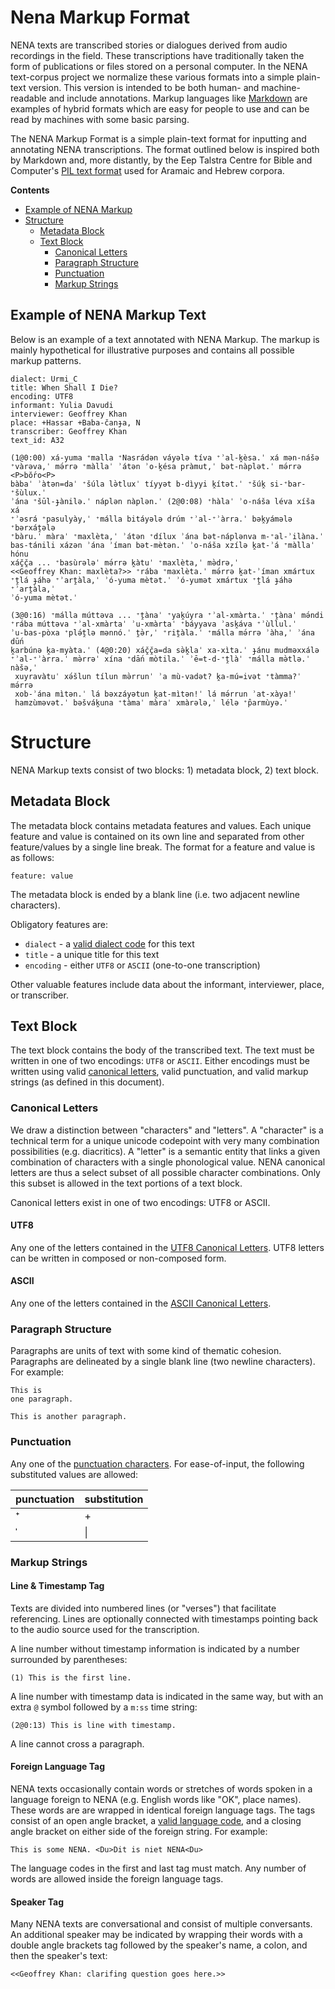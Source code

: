 # Nena Markup Format

NENA texts are transcribed stories or dialogues derived from audio recordings in 
the field. These transcriptions have traditionally taken the form of publications 
or files stored on a personal computer. In the NENA text-corpus project we normalize 
these various formats into a simple plain-text version. This version is intended 
to be both human- and machine-readable and include annotations. Markup languages 
like [Markdown](https://daringfireball.net/projects/markdown/syntax) are examples
of hybrid formats which are easy for people to use and can be read by machines 
with some basic parsing. 

The NENA Markup Format is a simple plain-text format for inputting and annotating
NENA transcriptions. The format outlined below is inspired both by Markdown and, 
more distantly, by the Eep Talstra Centre for Bible and Computer's 
[PIL text format](https://github.com/ETCBC/data_creation/blob/master/documentation/pil_format.pdf)
used for Aramaic and Hebrew corpora.

**Contents**

* [Example of NENA Markup](#Example-of-NENA-Markup-Text)
* [Structure](#Structure)
  * [Metadata Block](#Metadata-block)
  * [Text Block](#text-block)
    * [Canonical Letters](#Canonical-letters)
    * [Paragraph Structure](#Paragraph-structure)
    * [Punctuation](#Punctuation)
    * [Markup Strings](#Markup-strings)

## Example of NENA Markup Text

Below is an example of a text annotated with NENA Markup. The markup is mainly 
hypothetical for illustrative purposes and contains all possible markup patterns.

```
dialect: Urmi_C
title: When Shall I Die?
encoding: UTF8
informant: Yulia Davudi
interviewer: Geoffrey Khan
place: +Hassar +Baba-čanɟa, N
transcriber: Geoffrey Khan
text_id: A32 

(1@0:00) xá-yuma ⁺malla ⁺Nasrádən váyələ tíva ⁺ʾal-k̭èsa.ˈ xá mən-nášə 
⁺vàrəva,ˈ mə́rrə ⁺màllaˈ ʾátən ʾo-k̭ésa pràmut,ˈ bət-nàplət.ˈ mə́rrə <P>bŏ́ro<P> 
bàbaˈ ʾàtən=daˈ ⁺šúla lə̀tluxˈ tíyyət b-dìyyi k̭ítət.ˈ ⁺šúk̭ si-⁺bar-⁺šùlux.ˈ 
ʾána ⁺šūl-ɟànilə.ˈ náplən nàplən.ˈ (2@0:08) ⁺hàlaˈ ʾo-náša léva xíša xá 
⁺ʾəsrá ⁺pasulyày,ˈ ⁺málla bitáyələ drúm ⁺ʾal-⁺ʾàrra.ˈ bək̭yámələ ⁺bərxáṱələ 
⁺bàru.ˈ màraˈ ⁺maxlèta,ˈ ʾátən ⁺dílux ʾána bət-náplənva m-⁺al-ʾilàna.ˈ 
bas-tánili xázən ʾána ʾíman bət-mètən.ˈ ʾo-náša xzílə k̭at-ʾá ⁺màllaˈ hónu 
xáč̭č̭a ... ⁺basùrələˈ mə́rrə k̭àtuˈ ⁺maxlèta,ˈ mə̀drə,ˈ 
<<Geoffrey Khan: maxlèta?>> ⁺rába ⁺maxlèta.ˈ mə́rrə k̭at-ʾíman xmártux 
⁺ṱlá ɟáhə ⁺ʾarṱàla,ˈ ʾó-yuma mètət.ˈ ʾó-yumət xmártux ⁺ṱlá ɟáhə ⁺ʾarṱàla,ˈ 
ʾó-yuma mètət.ˈ 

(3@0:16) ⁺málla múttəva ... ⁺ṱànaˈ ⁺yak̭úyra ⁺ʾal-xmàrta.ˈ ⁺ṱànaˈ mə́ndi 
⁺rába múttəva ⁺ʾal-xmàrtaˈ ʾu-xmàrtaˈ ⁺báyyava ʾask̭áva ⁺ʾùllul.ˈ
ʾu-bas-pòxa ⁺plə́ṱlə mənnó.ˈ ṱə̀r,ˈ ⁺riṱàla.ˈ ⁺málla mə́rrə ʾàha,ˈ ʾána dū́n
k̭arbúnə k̭a-myàta.ˈ (4@0:20) xáč̭č̭a=da sə̀k̭laˈ xa-xìta.ˈ ɟánu mudməxxálə
⁺ʾal-⁺ʾàrra.ˈ mə̀rrəˈ xína ⁺dā́n mòtila.ˈ ʾē=t-d-⁺ṱlàˈ ⁺málla mə̀tlə.ˈ nàšə,ˈ
 xuyravàtuˈ xə́šlun tílun mə̀rrunˈ ʾa mù-vadət? k̭a-mú=ivət ⁺tàmma?ˈ mə́rrə 
 xob-ʾána mìtən.ˈ lá bəxzáyətun k̭at-mìtən!ˈ lá mə́rrun ʾat-xàya!ˈ 
 hamzùməvət.ˈ bəšvák̭una ⁺tàmaˈ màraˈ xmàrələ,ˈ lélə ⁺p̂armùyə.ˈ
```

# Structure

NENA Markup texts consist of two blocks: 1) metadata block, 2) text block.

## Metadata Block

The metadata block contains metadata features and values. Each unique feature
and value is contained on its own line and separated from other feature/values 
by a single line break. The format for a feature and value is as follows:

```
feature: value
```

The metadata block is ended by a blank line (i.e. two adjacent newline characters).

Obligatory features are: 

* `dialect` - a [valid dialect code](#Metadata-Block) for this text
* `title` - a unique title for this text
* `encoding` - either `UTF8` or `ASCII` (one-to-one transcription)

Other valuable features include data about the informant, interviewer, place, 
or transcriber. 

## Text Block

The text block contains the body of the transcribed text. The text must be 
written in one of two encodings: `UTF8` or `ASCII`. Either encodings must 
be written using valid [canonical letters](#Canonical-Letters), valid punctuation, 
and valid markup strings (as defined in this document). 

### Canonical Letters

We draw a distinction between "characters" and "letters". A "character" is a 
technical term for a unique unicode codepoint with very many combination
possibilities (e.g. diacritics). A "letter" is a semantic entity that links
a given combination of characters with a single phonological value. NENA canonical 
letters are thus a select subset of all possible character combinations. Only 
this subset is allowed in the text portions of a text block.

Canonical letters exist in one of two encodings: UTF8 or ASCII.

#### UTF8

Any one of the letters contained in the [UTF8 Canonical Letters](#UTF8). UTF8 
letters can be written in composed or non-composed form. 

#### ASCII

Any one of the letters contained in the [ASCII Canonical Letters](#ASCII). 

### Paragraph Structure

Paragraphs are units of text with some kind of thematic cohesion. Paragraphs 
are delineated by a single blank line (two newline characters). For example:

```
This is
one paragraph.

This is another paragraph.
```

### Punctuation

Any one of the [punctuation characters](#Punctuation). For ease-of-input, 
the following substituted values are allowed:

| punctuation | substitution |
| ----------- | ------------ |
| ⁺           | +            |
| ˈ           | \|           |

### Markup Strings

#### Line & Timestamp Tag

Texts are divided into numbered lines (or "verses") that facilitate referencing.
Lines are optionally connected with timestamps pointing back to the audio source 
used for the transcription.

A line number without timestamp information is indicated by a number
surrounded by parentheses:

```
(1) This is the first line.
```

A line number with timestamp data is indicated in the same way, but 
with an extra `@` symbol followed by a `m:ss` time string:

```
(2@0:13) This is line with timestamp.
```

A line cannot cross a paragraph.

#### Foreign Language Tag

NENA texts occasionally contain words or stretches of words spoken in a language
foreign to NENA (e.g. English words like "OK", place names). These words are 
are wrapped in identical foreign language tags. The tags consist of an open 
angle bracket, a [valid language code](#Foreign-Language-Tag), and a closing 
angle bracket on either side of the foreign string. For example:

```
This is some NENA. <Du>Dit is niet NENA<Du>
```

The language codes in the first and last tag must match. Any number of words are 
allowed inside the foreign language tags.

#### Speaker Tag

Many NENA texts are conversational and consist of multiple conversants. An additional 
speaker may be indicated by wrapping their words with a double angle brackets tag 
followed by the speaker's name, a colon, and then the speaker's text: 

```
<<Geoffrey Khan: clarifing question goes here.>>
```
